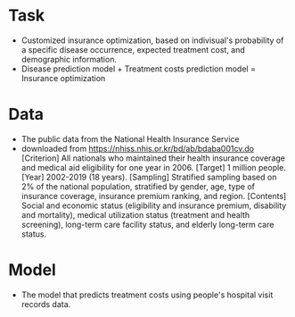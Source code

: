 # Task
- Customized insurance optimization, based on indivisual's probability of a specific disease occurrence, expected treatment cost, and demographic information.
- Disease prediction model + Treatment costs prediction model = Insurance optimization

# Data
- The public data from the National Health Insurance Service 
- downloaded from https://nhiss.nhis.or.kr/bd/ab/bdaba001cv.do
[Criterion] All nationals who maintained their health insurance coverage and medical aid eligibility for one year in 2006.
[Target] 1 million people.
[Year] 2002-2019 (18 years).
[Sampling] Stratified sampling based on 2% of the national population, stratified by gender, age, type of insurance coverage, insurance premium ranking, and region.
[Contents] Social and economic status (eligibility and insurance premium, disability and mortality), medical utilization status (treatment and health screening), long-term care facility status, and elderly long-term care status.

# Model
- The model that predicts treatment costs using people's hospital visit records data.
